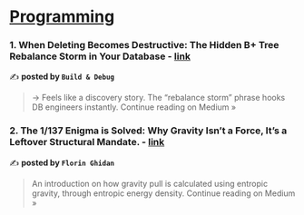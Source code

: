 
<h1><a href=https://medium.com/tag/programming/recommended target="_blank" rel="noopener noreferrer">Programming</a></h1>
<h3>1. When Deleting Becomes Destructive: The Hidden B+ Tree Rebalance Storm in Your Database - <a href="https://medium.com/@BuildandDebug/when-deleting-becomes-destructive-the-hidden-b-tree-rebalance-storm-in-your-database-9cc0ab4e266b?source=rss------programming-5" target="_blank" rel="noopener noreferrer">link</a></h3>

✍️ **posted by `Build & Debug`**

<blockquote>→ Feels like a discovery story. The “rebalance storm” phrase hooks DB engineers instantly.
Continue reading on Medium »</blockquote>

<h3>2. The 1/137 Enigma is Solved: Why Gravity Isn’t a Force, It’s a Leftover Structural Mandate. - <a href="https://medium.com/@fghidan/the-1-137-enigma-is-solved-why-gravity-isnt-a-force-it-s-a-leftover-structural-mandate-7c48a142f718?source=rss------programming-5" target="_blank" rel="noopener noreferrer">link</a></h3>

✍️ **posted by `Florin Ghidan`**

<blockquote>An introduction on how gravity pull is calculated using entropic gravity, through entropic energy density.
Continue reading on Medium »</blockquote>

